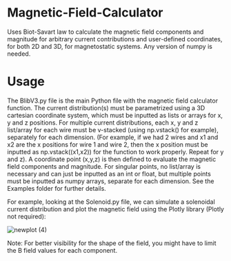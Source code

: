 # Magnetic-Field-Calculator
Uses Biot-Savart law to calculate the magnetic field components and magnitude for arbitrary current contributions and user-defined coordinates, for both 2D and 3D, for magnetostatic systems. Any version of numpy is needed.

# Usage
The BlibV3.py file is the main Python file with the magnetic field calculator function. The current distribution(s) must be parametrized using a 3D cartesian coordinate system, which must be inputted as lists or arrays for x, y and z positions. For multiple current distributions, each x, y and z list/array for each wire must be v-stacked (using np.vstack() for example), separately for each dimension. (For example, if we had 2 wires and x1 and x2 are the x positions for wire 1 and wire 2, then the x position must be inputted as np.vstack((x1,x2)) for the function to work properly. Repeat for y and z). A coordinate point (x,y,z) is then defined to evaluate the magnetic field components and magnitude. For singular points, no list/array is necessary and can just be inputted as an int or float, but multiple points must be inputted as numpy arrays, separate for each dimension. See the Examples folder for further details. 

For example, looking at the Solenoid.py file, we can simulate a solenoidal current distribution and plot the magnetic field using the Plotly library (Plotly not required):

![newplot (4)](https://github.com/user-attachments/assets/c950aa6c-ed06-4fda-93d9-7f3f5b352130)

Note: For better visibility for the shape of the field, you might have to limit the B field values for each component.
